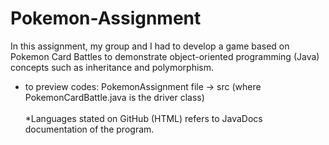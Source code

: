# Pokemon-Assignment
In this assignment, my group and I had to develop a game based on Pokemon Card Battles to demonstrate object-oriented programming (Java) concepts such as inheritance and polymorphism.
- to preview codes: PokemonAssignment file -> src (where PokemonCardBattle.java is the driver class) 
\
\
*Languages stated on GitHub (HTML) refers to JavaDocs documentation of the program.
